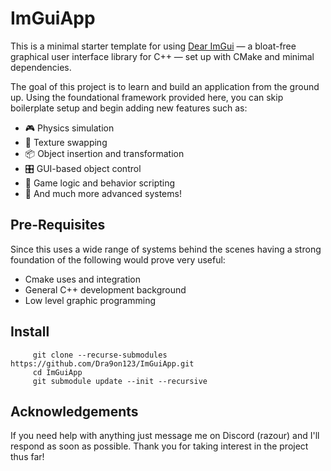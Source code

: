 # ImGuiApp

This is a minimal starter template for using [Dear ImGui](https://github.com/ocornut/imgui) — a bloat-free graphical user interface library for C++ — set up with CMake and minimal dependencies.

The goal of this project is to learn and build an application from the ground up. Using the foundational framework provided here, you can skip boilerplate setup and begin adding new features such as:

- 🎮 Physics simulation
- 🎨 Texture swapping
- 📦 Object insertion and transformation
- 🎛️ GUI-based object control
- 🧠 Game logic and behavior scripting
- 🎲 And much more advanced systems!

## Pre-Requisites

Since this uses a wide range of systems behind the scenes having a strong foundation of the following would prove very useful:

- Cmake uses and integration
- General C++ development background
- Low level graphic programming

## Install

```
	 git clone --recurse-submodules https://github.com/Dra9on123/ImGuiApp.git
	 cd ImGuiApp
	 git submodule update --init --recursive
```

## Acknowledgements

If you need help with anything just message me on Discord (razour) and I'll respond as soon as possible. Thank you for taking interest in the project thus far!
